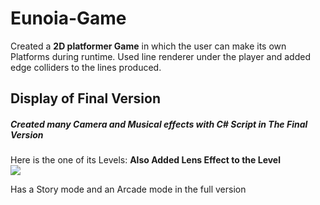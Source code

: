 # Eunoia-Game
Created a **2D platformer Game** in which the user can make its own Platforms during runtime.
Used line renderer under the player and added edge colliders to the lines produced.
## Display of Final Version
##### Created many Camera and Musical effects with C# Script in The Final Version
Here is the one of its Levels:  **Also Added Lens Effect to the Level**  
![](Display.gif)

Has a Story mode and an Arcade mode in the full version 

